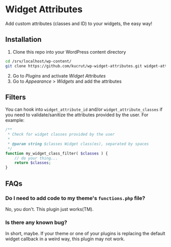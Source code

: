 # Widget Attributes

Add custom attributes (classes and ID) to your widgets, the easy way!

## Installation ##
1. Clone this repo into your WordPress content directory
```sh
cd /srv/localhost/wp-content/
git clone https://github.com/kucrut/wp-widget-attributes.git widget-attributes
```
2. Go to *Plugins* and activate *Widget Attributes*
3. Go to *Appearance* > *Widgets* and add the attributes

## Filters ##
You can hook into `widget_attribute_id` and/or `widget_attribute_classes` if you need to validate/sanitize the attributes provided by the user. For example:

```php
/**
 * Check for widget classes provided by the user
 *
 * @param string $classes Widget class(es), separated by spaces
 */
function my_widget_class_filter( $classes ) {
	// do your thing...
	return $classes;
}
```

## FAQs ##

### Do I need to add code to my theme's `functions.php` file? ###
No, you don't. This plugin just works(TM).

### Is there any known bug? ###
In short, maybe. If your theme or one of your plugins is replacing the default widget callback in a weird way, this plugin may not work.

